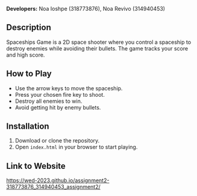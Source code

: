 **Developers:** Noa Ioshpe (318773876), Noa Revivo (314940453)

## Description

Spaceships Game is a 2D space shooter where you control a spaceship to destroy enemies while avoiding their bullets. The game tracks your score and high score.

## How to Play

- Use the arrow keys to move the spaceship.
- Press your chosen fire key to shoot.
- Destroy all enemies to win.
- Avoid getting hit by enemy bullets.

## Installation

1. Download or clone the repository.
2. Open `index.html` in your browser to start playing.

## Link to Website
https://wed-2023.github.io/assignment2-318773876_314940453_assignment2/ 